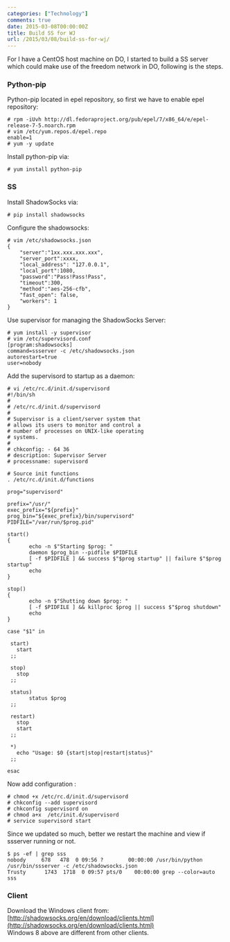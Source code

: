 ```yaml
---
categories: ["Technology"]
comments: true
date: 2015-03-08T00:00:00Z
title: Build SS for WJ
url: /2015/03/08/build-ss-for-wj/
---
```


For I have a CentOS host machine on DO, I started to build a SS server which could make use of the freedom network in DO, following is the steps.    
### Python-pip
Python-pip located in epel repository, so first we have to enable epel repository:    

```
# rpm -iUvh http://dl.fedoraproject.org/pub/epel/7/x86_64/e/epel-release-7-5.noarch.rpm
# vim /etc/yum.repos.d/epel.repo
enable=1
# yum -y update

```
Install python-pip via:    

```
# yum install python-pip

```
### SS
Install ShadowSocks via:    

```
# pip install shadowsocks

```
Configure the shadowsocks:    

```
# vim /etc/shadowsocks.json
{
    "server":"1xx.xxx.xxx.xxx",
    "server_port":xxxx,
    "local_address": "127.0.0.1",
    "local_port":1080,
    "password":"Pass!Pass!Pass",
    "timeout":300,
    "method":"aes-256-cfb",
    "fast_open": false,
    "workers": 1
}

```
Use supervisor for managing the ShadowSocks Server:    

```
# yum install -y supervisor
# vim /etc/supervisord.conf
[program:shadowsocks]
command=ssserver -c /etc/shadowsocks.json
autorestart=true
user=nobody

```
Add the supervisord to startup as a daemon:    

```
# vi /etc/rc.d/init.d/supervisord
#!/bin/sh
#
# /etc/rc.d/init.d/supervisord
#
# Supervisor is a client/server system that
# allows its users to monitor and control a
# number of processes on UNIX-like operating
# systems.
#
# chkconfig: - 64 36
# description: Supervisor Server
# processname: supervisord

# Source init functions
. /etc/rc.d/init.d/functions

prog="supervisord"

prefix="/usr/"
exec_prefix="${prefix}"
prog_bin="${exec_prefix}/bin/supervisord"
PIDFILE="/var/run/$prog.pid"

start()
{
       echo -n $"Starting $prog: "
       daemon $prog_bin --pidfile $PIDFILE
       [ -f $PIDFILE ] && success $"$prog startup" || failure $"$prog startup"
       echo
}

stop()
{
       echo -n $"Shutting down $prog: "
       [ -f $PIDFILE ] && killproc $prog || success $"$prog shutdown"
       echo
}

case "$1" in

 start)
   start
 ;;

 stop)
   stop
 ;;

 status)
       status $prog
 ;;

 restart)
   stop
   start
 ;;

 *)
   echo "Usage: $0 {start|stop|restart|status}"
 ;;

esac

```
Now add configuration :     

```
# chmod +x /etc/rc.d/init.d/supervisord
# chkconfig --add supervisord
# chkconfig supervisord on
# chmod a+x  /etc/init.d/supervisord
# service supervisord start

```
Since we updated so much, better we restart the machine and view if ssserver running or not.    

```
$ ps -ef | grep sss
nobody     678   478  0 09:56 ?        00:00:00 /usr/bin/python /usr/bin/ssserver -c /etc/shadowsocks.json
Trusty      1743  1718  0 09:57 pts/0    00:00:00 grep --color=auto sss

```
### Client
Download the Windows client from:    
[http://shadowsocks.org/en/download/clients.html](http://shadowsocks.org/en/download/clients.html)    
Windows 8 above are different from other clients.   

